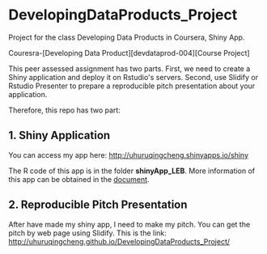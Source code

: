 DevelopingDataProducts_Project
==============================

Project for the class Developing Data Products in Coursera, Shiny App.

Couresra-[Developing Data Product][devdataprod-004][Course Project]

This peer assessed assignment has two parts. First, we need to create a Shiny application and deploy it on Rstudio's servers. Second, use Slidify or Rstudio Presenter to prepare a reproducible pitch presentation about your application.


Therefore, this repo has two part:

## 1. Shiny Application
You can access my app here: http://uhuruqingcheng.shinyapps.io/shiny 

The R code of this app is in the folder **shinyApp_LEB**. More information of this app can be obtained in the [document][1]. 


## 2. Reproducible Pitch Presentation

 After have made my shiny app, I need to make my pitch. You can get the pitch by web page using Slidify. This is the link: http://uhuruqingcheng.github.io/DevelopingDataProducts_Project/ 


 [1]:http://uhuruqingcheng.shinyapps.io/shiny/_w_4d45f2ac1e8864695fabb7d13c87e95933f9465400809eb7/README.html
